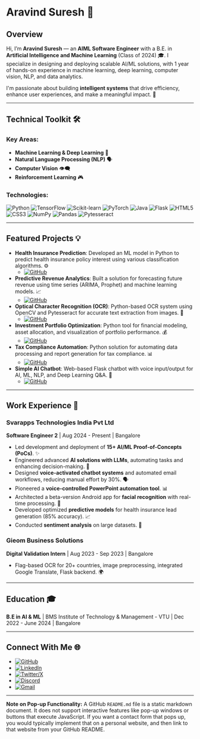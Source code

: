 # Aravind Suresh 👋

## Overview



Hi, I’m **Aravind Suresh** — an **AIML Software Engineer** with a B.E. in **Artificial Intelligence and Machine Learning** (Class of 2024) 🎓. I specialize in designing and deploying scalable AI/ML solutions, with 1 year of hands-on experience in machine learning, deep learning, computer vision, NLP, and data analytics.

I'm passionate about building **intelligent systems** that drive efficiency, enhance user experiences, and make a meaningful impact. 🚀

---

## Technical Toolkit 🛠️

### Key Areas:
* **Machine Learning & Deep Learning** 🧠
* **Natural Language Processing (NLP)** 🗣️
* **Computer Vision** 👁️‍🗨️
* **Reinforcement Learning** 🎮

### Technologies:
![Python](https://img.shields.io/badge/Python-3776AB?style=for-the-badge&logo=python&logoColor=white)
![TensorFlow](https://img.shields.io/badge/TensorFlow-FF6F00?style=for-the-badge&logo=tensorflow&logoColor=white)
![Scikit-learn](https://img.shields.io/badge/scikit--learn-F7931E?style=for-the-badge&logo=scikit-learn&logoColor=white)
![PyTorch](https://img.shields.io/badge/PyTorch-EE4C2C?style=for-the-badge&logo=pytorch&logoColor=white)
![Java](https://img.shields.io/badge/Java-007396?style=for-the-badge&logo=java&logoColor=white)
![Flask](https://img.shields.io/badge/Flask-000000?style=for-the-badge&logo=flask&logoColor=white)
![HTML5](https://img.shields.io/badge/HTML5-E34F26?style=for-the-badge&logo=html5&logoColor=white)
![CSS3](https://img.shields.io/badge/CSS3-1572B6?style=for-the-badge&logo=css3&logoColor=white)
![NumPy](https://img.shields.io/badge/NumPy-013243?style=for-the-badge&logo=numpy&logoColor=white)
![Pandas](https://img.shields.io/badge/Pandas-150458?style=for-the-badge&logo=pandas&logoColor=white)
![Pytesseract](https://img.shields.io/badge/Pytesseract-444444?style=for-the-badge&logo=tesseract&logoColor=white)

---

## Featured Projects 💡

* **Health Insurance Prediction**: Developed an ML model in Python to predict health insurance policy interest using various classification algorithms. ⚙️
    * [![GitHub](https://img.shields.io/badge/GitHub-100000?style=for-the-badge&logo=github&logoColor=white)](https://github.com/aravindsuresh20/Health_Insurance_Prediction)
* **Predictive Revenue Analytics**: Built a solution for forecasting future revenue using time series (ARIMA, Prophet) and machine learning models. 📈
    * [![GitHub](https://img.shields.io/badge/GitHub-100000?style=for-the-badge&logo=github&logoColor=white)](https://github.com/aravindsuresh20/Predictive-revenue)
* **Optical Character Recognition (OCR)**: Python-based OCR system using OpenCV and Pytesseract for accurate text extraction from images. 📄
    * [![GitHub](https://img.shields.io/badge/GitHub-100000?style=for-the-badge&logo=github&logoColor=white)](https://github.com/aravindsuresh20/OCR)
* **Investment Portfolio Optimization**: Python tool for financial modeling, asset allocation, and visualization of portfolio performance. 💰
    * [![GitHub](https://img.shields.io/badge/GitHub-100000?style=for-the-badge&logo=github&logoColor=white)](https://github.com/aravindsuresh20/Investment-Portfolio-)
* **Tax Compliance Automation**: Python solution for automating data processing and report generation for tax compliance. 📊
    * [![GitHub](https://img.shields.io/badge/GitHub-100000?style=for-the-badge&logo=github&logoColor=white)](https://github.com/aravindsuresh20/Tax-Compliance-)
* **Simple AI Chatbot**: Web-based Flask chatbot with voice input/output for AI, ML, NLP, and Deep Learning Q&A. 💬
    * [![GitHub](https://img.shields.io/badge/GitHub-100000?style=for-the-badge&logo=github&logoColor=white)](https://github.com/aravindsuresh20/Simple-AI-Chatbot)

---

## Work Experience 🏢

### Svarapps Technologies India Pvt Ltd
**Software Engineer 2** | Aug 2024 - Present | Bangalore
* Led development and deployment of **15+ AI/ML Proof-of-Concepts (PoCs)**. ✨
* Engineered advanced **AI solutions with LLMs**, automating tasks and enhancing decision-making. 🤖
* Designed **voice-activated chatbot systems** and automated email workflows, reducing manual effort by 30%. 🗣️
* Pioneered a **voice-controlled PowerPoint automation tool**. 📊
* Architected a beta-version Android app for **facial recognition** with real-time processing. 📱
* Developed optimized **predictive models** for health insurance lead generation (85% accuracy). 📈
* Conducted **sentiment analysis** on large datasets. 💬

### Gieom Business Solutions
**Digital Validation Intern** | Aug 2023 - Sep 2023 | Bangalore
* Flag-based OCR for 20+ countries, image preprocessing, integrated Google Translate, Flask backend. 🌍

---

## Education 🎓

**B.E in AI & ML** | BMS Institute of Technology & Management - VTU | Dec 2022 - June 2024 | Bangalore

---

## Connect With Me 🌐

* [![GitHub](https://img.shields.io/badge/GitHub-100000?style=for-the-badge&logo=github&logoColor=white)](https://github.com/aravindsuresh20)
* [![LinkedIn](https://img.shields.io/badge/LinkedIn-0077B5?style=for-the-badge&logo=linkedin&logoColor=white)](https://www.linkedin.com/in/aravind-suresh-730a661b2)
* [![Twitter/X](https://img.shields.io/badge/Twitter/X-000000?style=for-the-badge&logo=x&logoColor=white)](https://x.com/sur90489aravind?s=21)
* [![Discord](https://img.shields.io/badge/Discord-5865F2?style=for-the-badge&logo=discord&logoColor=white)](https://discord.com/users/aravind2)
* [![Gmail](https://img.shields.io/badge/Gmail-D14836?style=for-the-badge&logo=gmail&logoColor=white)](mailto:aravindsuresh2030@gmail.com)

---

**Note on Pop-up Functionality:**
A GitHub `README.md` file is a static markdown document. It does not support interactive features like pop-up windows or buttons that execute JavaScript. If you want a contact form that pops up, you would typically implement that on a personal website, and then link to that website from your GitHub README.

